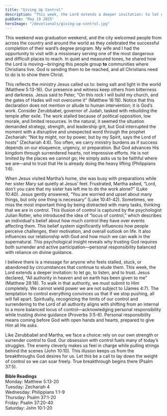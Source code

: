 ```yaml
---
title: "Giving Up Control"
description: "This week, the Lord extends a deeper invitation: to let go, to listen, and to trust. Jesus declared, “All authority in heaven and on earth has been given to me” (Matthew 28:18). To walk in that authority, we must submit to Him completely. We cannot wield power we are not subject to (James 4:7)."
pubDate: "May 19 2025"
heroImage: "/devotionals/giving-up-control.jpg"
---
```


This weekend was graduation weekend, and the city welcomed people from across the country and around the world as they celebrated the successful completion of their ward’s degree program. My wife and I had the opportunity to visit with a missionary serving one of the most dangerous and difficult places to reach. In quiet and measured tones, he shared how the Lord is moving—bringing this people group **to** communities where Christians live. God is sending them to be reached, and all Christians need to do is to show them Christ.

This reflects the ministry Jesus called us to: being salt and light in the world (Matthew 5:13-16). Our presence and witness keep others from bitterness and darkness. Jesus said to Peter, “On this rock I will build my church, and the gates of Hades will not overcome it” (Matthew 16:18). Notice that this declaration does not mention or allude to human intervention; it is God’s work. Consider Zerubbabel, governor of Judah, tasked with rebuilding the temple after exile. The work stalled because of political opposition, low morale, and limited resources. In the natural, it seemed the situation demanded strategy, strength, and leadership grit, but God interrupted the moment with a disruptive and unexpected word through the prophet Zechariah: “Not by might, nor by power, but by my Spirit, says the Lord of hosts” (Zechariah 4:6). Too often, we carry ministry burdens as if success depends on our eloquence, urgency, or preparation. But God advances His kingdom through surrendered hearts, not impressive efforts. He is not limited by the places we cannot go; He simply asks us to be faithful where we are—and to trust that He is already doing the heavy lifting (Philippians 1:6).

When Jesus visited Martha’s home, she was busy with preparations while her sister Mary sat quietly at Jesus’ feet. Frustrated, Martha asked, “Lord, don’t you care that my sister has left me to do the work alone?” (Luke 10:40). Jesus gently answered, “You are worried and upset about many things, but only one thing is necessary” (Luke 10:41-42). Sometimes, we miss the most important thing by being distracted with many tasks, thinking that we are in control. This illusion of control is captured by the psychologist Julian Rotter, who introduced the idea of “locus of control,” which describes an individual's belief about how much control they have over events affecting them. This belief system significantly influences how people perceive challenges, their motivation, and overall outlook on life. It also influences our relationship with God and how much we can walk in the supernatural. This psychological insight reveals why trusting God requires both surrender and active participation—personal responsibility balanced with reliance on divine guidance.

I believe there is a message for anyone who feels stalled, stuck, or abandoned by circumstances that continue to elude them. This week, the Lord extends a deeper invitation: to let go, to listen, and to trust. Jesus declared, “All authority in heaven and on earth has been given to me” (Matthew 28:18). To walk in that authority, we must submit to Him completely. We cannot wield power we are not subject to (James 4:7). The temptation to control everything convinces us that if we stop pushing, all will fall apart. Spiritually, recognizing the limits of our control and surrendering to the Lord of all authority aligns with shifting from an internal to a more balanced locus of control—acknowledging personal responsibility while trusting divine guidance (Proverbs 3:5-6). Personal responsibility means coming before God with open hands and hearts, prepared to give Him all He asks.

Like Zerubbabel and Martha, we face a choice: rely on our own strength or surrender control to God. Our obsession with control fuels many of today’s struggles. The enemy cleverly makes us feel in charge while pulling strings behind the scenes (John 10:10). This illusion keeps us from the breakthroughs God desires for us. Let this be a call to lay down the weight of control so we can soar freely. True breakthrough begins there (Psalm 37:5).

**Bible Readings**<br />
Monday: Matthew 5:13-20<br />
Tuesday: Zechariah 4<br />
Wednesday: Philippians 1:1-9<br />
Thursday: Psalm 37:1-20<br />
Friday: Psalm 37:20-40<br />
Saturday: John 10:1-20
